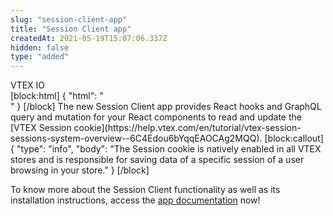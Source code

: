 ```yaml
---
slug: "session-client-app"
title: "Session Client app"
createdAt: 2021-05-19T15:07:06.337Z
hidden: false
type: "added"
---
```


<div class="badge" id="vtex-io">VTEX IO</div>
[block:html]
{
  "html": "<br/>"
}
[/block]
The new Session Client app provides React hooks and GraphQL query and mutation for your React components to read and update the [VTEX Session cookie](https://help.vtex.com/en/tutorial/vtex-session-sessions-system-overview--6C4Edou6bYqqEAOCAg2MQQ).
[block:callout]
{
  "type": "info",
  "body": "The Session cookie is natively enabled in all VTEX stores and is responsible for saving data of a specific session of a user browsing in your store."
}
[/block]

To know more about the Session Client functionality as well as its installation instructions, access the 
[app documentation](https://developers.vtex.com/vtex-developer-docs/docs/vtex-session-client) now!